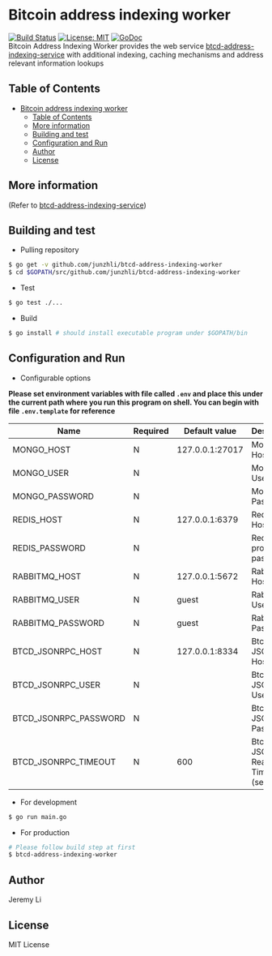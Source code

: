 # Bitcoin address indexing worker
[![Build Status](https://travis-ci.org/junzhli/btcd-address-indexing-worker.svg?branch=dev)](https://travis-ci.org/junzhli/btcd-address-indexing-worker) [![License: MIT](https://img.shields.io/badge/License-MIT-yellow.svg)](https://opensource.org/licenses/MIT) [![GoDoc](https://godoc.org/github.com/junzhli/btcd-address-indexing-worker?status.svg)](https://godoc.org/github.com/junzhli/btcd-address-indexing-worker)  
Bitcoin Address Indexing Worker provides the web service [btcd-address-indexing-service](https://github.com/junzhli/btcd-address-indexing-service) with additional indexing, caching mechanisms and address relevant information lookups

## Table of Contents
- [Bitcoin address indexing worker](#bitcoin-address-indexing-worker)
  - [Table of Contents](#table-of-contents)
  - [More information](#more-information)
  - [Building and test](#building-and-test)
  - [Configuration and Run](#configuration-and-run)
  - [Author](#author)
  - [License](#license)

More information
-----
(Refer to [btcd-address-indexing-service](https://github.com/junzhli/btcd-address-indexing-service))

Building and test
-----

* Pulling repository

```bash
$ go get -v github.com/junzhli/btcd-address-indexing-worker
$ cd $GOPATH/src/github.com/junzhli/btcd-address-indexing-worker
```

* Test

```bash
$ go test ./...
```

* Build
  
```bash
$ go install # should install executable program under $GOPATH/bin
```

Configuration and Run
-----
* Configurable options

**Please set environment variables with file called `.env` and place this under the current path where you run this program on shell. You can begin with file `.env.template` for reference**

| Name                  | Required | Default value   | Description                          |
|-----------------------|----------|-----------------|--------------------------------------|
| MONGO_HOST            | N        | 127.0.0.1:27017 | MongoDB Host[:Port]                  |
| MONGO_USER            | N        |                 | MongoDB User                         |
| MONGO_PASSWORD        | N        |                 | MongoDB Password                     |
| REDIS_HOST            | N        | 127.0.0.1:6379  | Redis Host[:Port]                    |
| REDIS_PASSWORD        | N        |                 | Redis protected password             |
| RABBITMQ_HOST         | N        | 127.0.0.1:5672  | RabbitMQ Host[:Port]                 |
| RABBITMQ_USER         | N        | guest           | RabbitMQ User                        |
| RABBITMQ_PASSWORD     | N        | guest           | RabbitMQ Password                    |
| BTCD_JSONRPC_HOST     | N        | 127.0.0.1:8334  | Btcd JSON-RPC Host[:Port]            |
| BTCD_JSONRPC_USER     | N        |                 |  Btcd JSON-RPC User                  |
| BTCD_JSONRPC_PASSWORD | N        |                 | Btcd JSON-RPC Password               |
| BTCD_JSONRPC_TIMEOUT  | N        | 600             | Btcd JSON-RPC Read Timeout (seconds) |

* For development

```bash
$ go run main.go
```

* For production

```bash
# Please follow build step at first
$ btcd-address-indexing-worker
```

Author
-----
Jeremy Li

License
-----
MIT License
